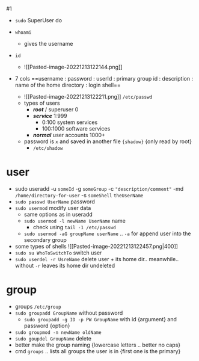 #1
- `sudo` SuperUser do
- `whoami`
	- gives the username
- `id`
	- ![[Pasted-image-20221213122144.png]]

- 7 cols ==username : password : userId : primary group id : description : name of the home directory : login shell==
	- ![[Pasted-image-20221213122211.png]] `/etc/passwd`
	- types of users
		- ***root*** / superuser 0
		- ***service*** 1:999
			- 0:100 system services
			- 100:1000 software services
		- ***normal*** user accounts 1000+
	- password is `x` and saved in another file `{shadow}` {only read by root}
		- `/etc/shadow`
# user
- sudo useradd
   -u `someId` 
   -g `someGroup` 
   -c `"description/comment"` 
   -md `/home/directory-for-user`
   -s `someShell` `theUserName` 
- `sudo passwd UserName` password
- `sudo usermod` modify user data
	- same options as in useradd
	- `sudo usermod -l newName UserName` name
		- check using `tail -1 /etc/passwd`
	- `sudo usermod -aG groupName userName` .. `-a` for append user into the secondary group
- some types of shells ![[Pasted-image-20221213122457.png|400]]
- `sudo su WhoToSwitchTo` switch user
- `sudo userdel -r UsreName` delete user + its home dir.. meanwhile.. without `-r` leaves its home dir undeleted
# group
- groups `/etc/group`
- `sudo groupadd GroupName`  without password
	- `sudo groupadd -g ID -p PW GroupName` with id {argument} and password {option}
- `sudo groupmod -n newName oldName`
- `sudo goupdel GroupName`  delete 
- better make the group naming {lowercase letters .. better no caps}
- cmd `groups` .. lists all groups the user is in {first one is the primary}
